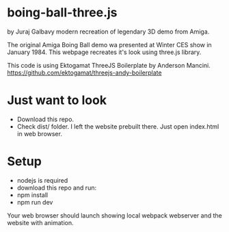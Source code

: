 # boing-ball-three.js
by Juraj Galbavy
modern recreation of legendary 3D demo from Amiga.

The original Amiga Boing Ball demo wa presented at Winter CES show in January 1984.
This webpage recreates it's look using three.js library.

This code is using Ektogamat ThreeJS Boilerplate by Anderson Mancini.
https://github.com/ektogamat/threejs-andy-boilerplate

# Just want to look
* Download this repo.
* Check dist/ folder. I left the website prebuilt there. Just open index.html in web browser.

# Setup
* nodejs is required
* download this repo and run:
* npm install
* npm run dev

Your web browser should launch showing local webpack webserver and the website with animation.

